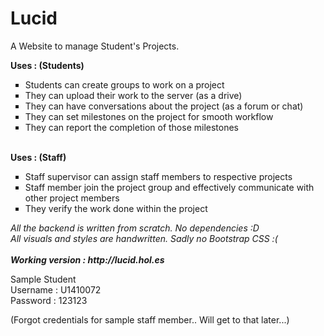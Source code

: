 # Lucid
A Website to manage Student's Projects.

<b>Uses : (Students)</b>
<ul type="square">
<li>Students can create groups to work on a project</li>
<li>They can upload their work to the server (as a drive)</li>
<li>They can have conversations about the project (as a forum or chat)</li>
<li>They can set milestones on the project for smooth workflow</li>
<li>They can report the completion of those milestones</li>
</ul>
<br>
<b>Uses : (Staff)</b>
<ul type="square">
<li>Staff supervisor can assign staff members to respective projects</li>
<li>Staff member join the project group and effectively communicate with other project members</li>
<li>They verify the work done within the project</li>
</ul>

<i>
All the backend is written from scratch. No dependencies :D<br>
All visuals and styles are handwritten. Sadly no Bootstrap CSS :(
</i>
<br><br>
<i><b>Working version : http://lucid.hol.es</b></i>
<p>Sample Student <br> Username : U1410072 <br>
Password : 123123</p>
(Forgot credentials for sample staff member.. Will get to that later...)

